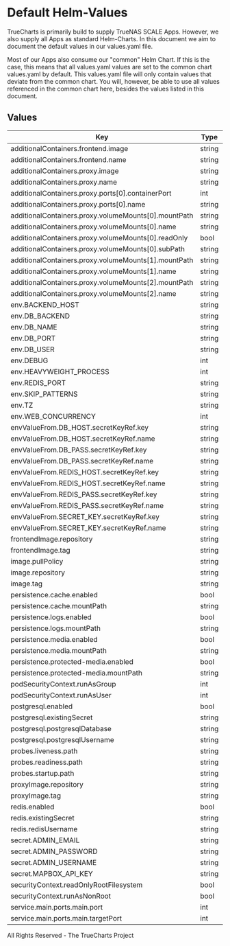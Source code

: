 # Default Helm-Values

TrueCharts is primarily build to supply TrueNAS SCALE Apps.
However, we also supply all Apps as standard Helm-Charts. In this document we aim to document the default values in our values.yaml file.

Most of our Apps also consume our "common" Helm Chart.
If this is the case, this means that all values.yaml values are set to the common chart values.yaml by default. This values.yaml file will only contain values that deviate from the common chart.
You will, however, be able to use all values referenced in the common chart here, besides the values listed in this document.

## Values

| Key | Type | Default | Description |
|-----|------|---------|-------------|
| additionalContainers.frontend.image | string | `"{{ .Values.frontendImage.repository }}:{{ .Values.frontendImage.tag }}"` |  |
| additionalContainers.frontend.name | string | `"frontend"` |  |
| additionalContainers.proxy.image | string | `"{{ .Values.proxyImage.repository }}:{{ .Values.proxyImage.tag }}"` |  |
| additionalContainers.proxy.name | string | `"proxy"` |  |
| additionalContainers.proxy.ports[0].containerPort | int | `80` |  |
| additionalContainers.proxy.ports[0].name | string | `"main"` |  |
| additionalContainers.proxy.volumeMounts[0].mountPath | string | `"/etc/nginx/nginx.conf"` |  |
| additionalContainers.proxy.volumeMounts[0].name | string | `"librephotos-config"` |  |
| additionalContainers.proxy.volumeMounts[0].readOnly | bool | `true` |  |
| additionalContainers.proxy.volumeMounts[0].subPath | string | `"nginx-config"` |  |
| additionalContainers.proxy.volumeMounts[1].mountPath | string | `"/data"` |  |
| additionalContainers.proxy.volumeMounts[1].name | string | `"media"` |  |
| additionalContainers.proxy.volumeMounts[2].mountPath | string | `"/protected_media"` |  |
| additionalContainers.proxy.volumeMounts[2].name | string | `"protected-media"` |  |
| env.BACKEND_HOST | string | `"localhost"` |  |
| env.DB_BACKEND | string | `"postgresql"` |  |
| env.DB_NAME | string | `"{{ .Values.postgresql.postgresqlDatabase }}"` |  |
| env.DB_PORT | string | `"5432"` |  |
| env.DB_USER | string | `"{{ .Values.postgresql.postgresqlUsername }}"` |  |
| env.DEBUG | int | `0` |  |
| env.HEAVYWEIGHT_PROCESS | int | `1` |  |
| env.REDIS_PORT | string | `"6379"` |  |
| env.SKIP_PATTERNS | string | `""` |  |
| env.TZ | string | `"UTC"` |  |
| env.WEB_CONCURRENCY | int | `2` |  |
| envValueFrom.DB_HOST.secretKeyRef.key | string | `"plainhost"` |  |
| envValueFrom.DB_HOST.secretKeyRef.name | string | `"dbcreds"` |  |
| envValueFrom.DB_PASS.secretKeyRef.key | string | `"postgresql-password"` |  |
| envValueFrom.DB_PASS.secretKeyRef.name | string | `"dbcreds"` |  |
| envValueFrom.REDIS_HOST.secretKeyRef.key | string | `"plainhost"` |  |
| envValueFrom.REDIS_HOST.secretKeyRef.name | string | `"rediscreds"` |  |
| envValueFrom.REDIS_PASS.secretKeyRef.key | string | `"redis-password"` |  |
| envValueFrom.REDIS_PASS.secretKeyRef.name | string | `"rediscreds"` |  |
| envValueFrom.SECRET_KEY.secretKeyRef.key | string | `"SECRET_KEY"` |  |
| envValueFrom.SECRET_KEY.secretKeyRef.name | string | `"librephotos-secrets"` |  |
| frontendImage.repository | string | `"tccr.io/truecharts/librephotos-frontend"` |  |
| frontendImage.tag | string | `"v2022w6@sha256:9cb2cb4865197d460405fecd79bdd7808333443cb2089753825f7f97365a53a3"` |  |
| image.pullPolicy | string | `"IfNotPresent"` |  |
| image.repository | string | `"tccr.io/truecharts/librephotos-backend"` |  |
| image.tag | string | `"v2022w6@sha256:4c24ce4ea5b340f83da0be0935eaea4ca525a15ed6da014f8ad8c709b377a837"` |  |
| persistence.cache.enabled | bool | `true` |  |
| persistence.cache.mountPath | string | `"/root/.cache"` |  |
| persistence.logs.enabled | bool | `true` |  |
| persistence.logs.mountPath | string | `"/logs"` |  |
| persistence.media.enabled | bool | `true` |  |
| persistence.media.mountPath | string | `"/data"` |  |
| persistence.protected-media.enabled | bool | `true` |  |
| persistence.protected-media.mountPath | string | `"/protected_media"` |  |
| podSecurityContext.runAsGroup | int | `0` |  |
| podSecurityContext.runAsUser | int | `0` |  |
| postgresql.enabled | bool | `true` |  |
| postgresql.existingSecret | string | `"dbcreds"` |  |
| postgresql.postgresqlDatabase | string | `"librephotos"` |  |
| postgresql.postgresqlUsername | string | `"librephotos"` |  |
| probes.liveness.path | string | `"/login"` |  |
| probes.readiness.path | string | `"/login"` |  |
| probes.startup.path | string | `"/login"` |  |
| proxyImage.repository | string | `"tccr.io/truecharts/librephotos-proxy"` |  |
| proxyImage.tag | string | `"v2022w6@sha256:c147eaa3e96348e44132958ca871114a2ce240f0fa3604f738801317af09a160"` |  |
| redis.enabled | bool | `true` |  |
| redis.existingSecret | string | `"rediscreds"` |  |
| redis.redisUsername | string | `"default"` |  |
| secret.ADMIN_EMAIL | string | `"admin@mydomain.com"` |  |
| secret.ADMIN_PASSWORD | string | `"password"` |  |
| secret.ADMIN_USERNAME | string | `"admin"` |  |
| secret.MAPBOX_API_KEY | string | `""` |  |
| securityContext.readOnlyRootFilesystem | bool | `false` |  |
| securityContext.runAsNonRoot | bool | `false` |  |
| service.main.ports.main.port | int | `10161` |  |
| service.main.ports.main.targetPort | int | `80` |  |

All Rights Reserved - The TrueCharts Project
